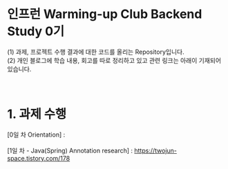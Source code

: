 # 인프런 Warming-up Club Backend Study 0기<br>
(1) 과제, 프로젝트 수행 결과에 대한 코드를 올리는 Repository입니다.<br>
(2) 개인 블로그에 학습 내용, 회고를 따로 정리하고 있고 관련 링크는 아래이 기재되어 있습니다.<br><br><br>

# 1. 과제 수행
[0일 차 Orientation] :  <br><br>
[1일 차 - Java(Spring) Annotation research] : https://twojun-space.tistory.com/178 <br><br>
